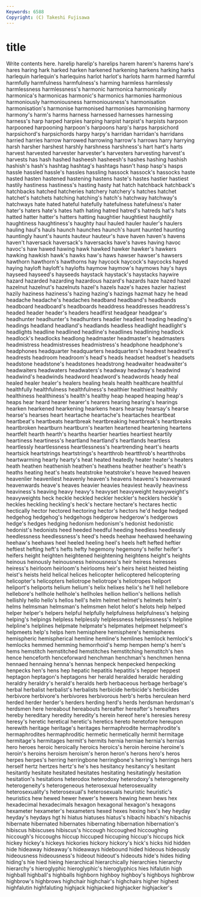 ```yaml
---
Keywords: 6588 
Copyright: (C) Takeshi Fujisawa
---
```


# title

Write contents here.
harelip harelip's harelips harem harem's
harems hare's hares haring hark harked harken harkened harkening harkens
harking harks harlequin harlequin's harlequins harlot harlot's harlots harm harmed
harmful harmfully harmfulness harmfulness's harming harmless harmlessly harmlessness harmlessness's harmonic
harmonica harmonically harmonica's harmonicas harmonic's harmonics harmonies harmonious harmoniously harmoniousness
harmoniousness's harmonisation harmonisation's harmonise harmonised harmonises harmonising harmony harmony's harm's
harms harness harnessed harnesses harnessing harness's harp harped harpies harping
harpist harpist's harpists harpoon harpooned harpooning harpoon's harpoons harp's harps
harpsichord harpsichord's harpsichords harpy harpy's harridan harridan's harridans harried harries
harrow harrowed harrowing harrow's harrows harry harrying harsh harsher harshest
harshly harshness harshness's hart hart's harts harvest harvested harvester harvester's
harvesters harvesting harvest's harvests has hash hashed hasheesh hasheesh's hashes
hashing hashish hashish's hash's hashtag hashtag's hashtags hasn't hasp hasp's
hasps hassle hassled hassle's hassles hassling hassock hassock's hassocks haste
hasted hasten hastened hastening hastens haste's hastes hastier hastiest hastily
hastiness hastiness's hasting hasty hat hatch hatchback hatchback's hatchbacks hatched
hatcheries hatchery hatchery's hatches hatchet hatchet's hatchets hatching hatching's hatch's
hatchway hatchway's hatchways hate hated hateful hatefully hatefulness hatefulness's hater
hater's haters hate's hates hath hating hatred hatred's hatreds hat's
hats hatted hatter hatter's hatters hatting haughtier haughtiest haughtily haughtiness
haughtiness's haughty haul hauled hauler hauler's haulers hauling haul's hauls
haunch haunches haunch's haunt haunted haunting hauntingly haunt's haunts hauteur
hauteur's have haven haven's havens haven't haversack haversack's haversacks have's
haves having havoc havoc's haw hawed hawing hawk hawked hawker
hawker's hawkers hawking hawkish hawk's hawks haw's haws hawser hawser's
hawsers hawthorn hawthorn's hawthorns hay haycock haycock's haycocks hayed haying
hayloft hayloft's haylofts haymow haymow's haymows hay's hays hayseed hayseed's
hayseeds haystack haystack's haystacks haywire hazard hazarded hazarding hazardous hazard's
hazards haze hazed hazel hazelnut hazelnut's hazelnuts hazel's hazels haze's
hazes hazier haziest hazily haziness haziness's hazing hazing's hazings hazmat
hazy he head headache headache's headaches headband headband's headbands headboard
headboard's headboards headdress headdresses headdress's headed header header's headers headfirst
headgear headgear's headhunter headhunter's headhunters headier headiest heading heading's headings
headland headland's headlands headless headlight headlight's headlights headline headlined headline's
headlines headlining headlock headlock's headlocks headlong headmaster headmaster's headmasters headmistress
headmistresses headmistress's headphone headphone's headphones headquarter headquarters headquarters's headrest headrest's
headrests headroom headroom's head's heads headset headset's headsets headstone headstone's
headstones headstrong headwaiter headwaiter's headwaiters headwaters headwaters's headway headway's headwind
headwind's headwinds headword headword's headwords heady heal healed healer healer's
healers healing heals health healthcare healthful healthfully healthfulness healthfulness's healthier
healthiest healthily healthiness healthiness's health's healthy heap heaped heaping heap's
heaps hear heard hearer hearer's hearers hearing hearing's hearings hearken
hearkened hearkening hearkens hears hearsay hearsay's hearse hearse's hearses heart
heartache heartache's heartaches heartbeat heartbeat's heartbeats heartbreak heartbreaking heartbreak's heartbreaks
heartbroken heartburn heartburn's hearten heartened heartening heartens heartfelt hearth hearth's
hearths heartier hearties heartiest heartily heartiness heartiness's heartland heartland's heartlands
heartless heartlessly heartlessness heartlessness's heartrending heart's hearts heartsick heartstrings heartstrings's
heartthrob heartthrob's heartthrobs heartwarming hearty hearty's heat heated heatedly heater
heater's heaters heath heathen heathenish heathen's heathens heather heather's heath's
heaths heating heat's heats heatstroke heatstroke's heave heaved heaven heavenlier
heavenliest heavenly heaven's heavens heavens's heavenward heavenwards heave's heaves heavier
heavies heaviest heavily heaviness heaviness's heaving heavy heavy's heavyset heavyweight
heavyweight's heavyweights heck heckle heckled heckler heckler's hecklers heckle's heckles
heckling heckling's heck's hectare hectare's hectares hectic hectically hector hectored
hectoring hector's hectors he'd hedge hedged hedgehog hedgehog's hedgehogs hedgerow
hedgerow's hedgerows hedge's hedges hedging hedonism hedonism's hedonist hedonistic hedonist's
hedonists heed heeded heedful heeding heedless heedlessly heedlessness heedlessness's heed's
heeds heehaw heehawed heehawing heehaw's heehaws heel heeled heeling heel's
heels heft hefted heftier heftiest hefting heft's hefts hefty hegemony
hegemony's heifer heifer's heifers height heighten heightened heightening heightens height's
heights heinous heinously heinousness heinousness's heir heiress heiresses heiress's heirloom
heirloom's heirlooms heir's heirs heist heisted heisting heist's heists held
helical helices helicopter helicoptered helicoptering helicopter's helicopters heliotrope heliotrope's heliotropes
heliport heliport's heliports helium helium's helix helixes helix's he'll hell
hellebore hellebore's hellhole hellhole's hellholes hellion hellion's hellions hellish hellishly
hello hello's hellos hell's helm helmet helmet's helmets helm's helms
helmsman helmsman's helmsmen helot helot's helots help helped helper helper's
helpers helpful helpfully helpfulness helpfulness's helping helping's helpings helpless helplessly
helplessness helplessness's helpline helpline's helplines helpmate helpmate's helpmates helpmeet helpmeet's
helpmeets help's helps hem hemisphere hemisphere's hemispheres hemispheric hemispherical hemline
hemline's hemlines hemlock hemlock's hemlocks hemmed hemming hemorrhoid's hemp hempen
hemp's hem's hems hemstitch hemstitched hemstitches hemstitching hemstitch's hen hence
henceforth henceforward henchman henchman's henchmen henna hennaed hennaing henna's hennas
henpeck henpecked henpecking henpecks hen's hens hep hepatic hepatitis hepatitis's
hepper heppest heptagon heptagon's heptagons her herald heralded heraldic heralding
heraldry heraldry's herald's heralds herb herbaceous herbage herbage's herbal herbalist
herbalist's herbalists herbicide herbicide's herbicides herbivore herbivore's herbivores herbivorous herb's
herbs herculean herd herded herder herder's herders herding herd's herds
herdsman herdsman's herdsmen here hereabout hereabouts hereafter hereafter's hereafters hereby
hereditary heredity heredity's herein hereof here's heresies heresy heresy's heretic
heretical heretic's heretics hereto heretofore hereupon herewith heritage heritage's heritages
hermaphrodite hermaphrodite's hermaphrodites hermaphroditic hermetic hermetically hermit hermitage hermitage's hermitages
hermit's hermits hernia herniae hernia's hernias hero heroes heroic heroically
heroics heroics's heroin heroine heroine's heroin's heroins heroism heroism's heron
heron's herons hero's heros herpes herpes's herring herringbone herringbone's herring's
herrings hers herself hertz hertzes hertz's he's hes hesitancy hesitancy's
hesitant hesitantly hesitate hesitated hesitates hesitating hesitatingly hesitation hesitation's hesitations
heterodox heterodoxy heterodoxy's heterogeneity heterogeneity's heterogeneous heterosexual heterosexuality heterosexuality's heterosexual's
heterosexuals heuristic heuristic's heuristics hew hewed hewer hewer's hewers hewing
hewn hews hex hexadecimal hexadecimals hexagon hexagonal hexagon's hexagons hexameter
hexameter's hexameters hexed hexes hexing hex's hey heyday heyday's heydays
hgt hi hiatus hiatuses hiatus's hibachi hibachi's hibachis hibernate hibernated
hibernates hibernating hibernation hibernation's hibiscus hibiscuses hibiscus's hiccough hiccoughed hiccoughing
hiccough's hiccoughs hiccup hiccuped hiccuping hiccup's hiccups hick hickey hickey's
hickeys hickories hickory hickory's hick's hicks hid hidden hide hideaway
hideaway's hideaways hidebound hided hideous hideously hideousness hideousness's hideout hideout's
hideouts hide's hides hiding hiding's hie hied hieing hierarchical hierarchically
hierarchies hierarchy hierarchy's hieroglyphic hieroglyphic's hieroglyphics hies hifalutin high highball
highball's highballs highborn highboy highboy's highboys highbrow highbrow's highbrows highchair
highchair's highchairs higher highest highfalutin highfaluting highjack highjacked highjacker highjacker's
